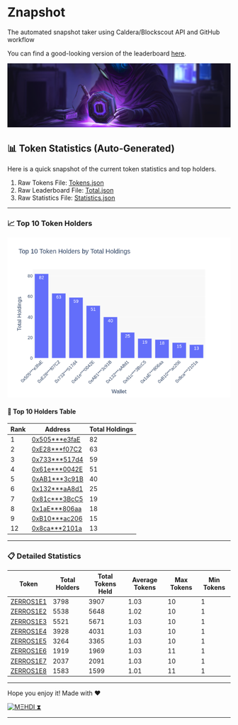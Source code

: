 
# Znapshot
The automated snapshot taker using Caldera/Blockscout API and GitHub workflow 

You can find a good-looking version of the leaderboard [here](https://leaderboard.agentzerro.com/).

![Banner](Assets/Banner.png)

## 📊 Token Statistics (Auto-Generated)

Here is a quick snapshot of the current token statistics and top holders.

1. Raw Tokens File: [Tokens.json](Tokens.json)
2. Raw Leaderboard File: [Total.json](Total.json)
3. Raw Statistics File: [Statistics.json](Statistics.json)

---

### 📈 Top 10 Token Holders

![Top Holders Chart](top_10_holders_chart.png)

#### 🔢 Top 10 Holders Table

| Rank | Address | Total Holdings |
|------|---------|----------------|
| 1 | [0x505***e3faE](https://explorer.zero.network/address/0x505216f954D09B868115B29F48cEabf5393e3faE) | 82 |
| 2 | [0xE28***f07C2](https://explorer.zero.network/address/0xE28033a9BD54202d5f2487dd2C8518F48f4f07C2) | 63 |
| 3 | [0x733***517d4](https://explorer.zero.network/address/0x733F6AEbf69D1B80B5B88859240cA155D50517d4) | 59 |
| 4 | [0x61e***0042E](https://explorer.zero.network/address/0x61e75a8583e5eCF2A6018b138D98Bfb64F30042E) | 51 |
| 5 | [0xAB1***3c91B](https://explorer.zero.network/address/0xAB13211F8ACCA2Cdad9fBB06E97d8b936a83c91B) | 40 |
| 6 | [0x132***aA8d1](https://explorer.zero.network/address/0x132289F7788099b07C1D12a6bFF0a79e6d8aA8d1) | 25 |
| 7 | [0x81c***3BcC5](https://explorer.zero.network/address/0x81cF8aed4CD8eAD1a80cFf195f0162BE5b43BcC5) | 19 |
| 8 | [0x1aE***806aa](https://explorer.zero.network/address/0x1aE1F53F5006E3fb336a6d7E54c1c45aa55806aa) | 18 |
| 9 | [0xB10***ac206](https://explorer.zero.network/address/0xB1062c554120b8A0834fE03FfE14eDB9bD8ac206) | 15 |
| 12 | [0x8ca***2101a](https://explorer.zero.network/address/0x8ca1Cd24Bd7A2386f523C36832D25E468072101a) | 13 |


---

### 📋 Detailed Statistics

| Token | Total Holders | Total Tokens Held | Average Tokens | Max Tokens | Min Tokens |
|-------|----------------|--------------------|----------------|-------------|-------------|
| [ZERROS1E1](https://highlight.xyz/mint/zero:0x87470544d0009cde93891a073822c03a6930f876:1) | 3798 | 3907 | 1.03 | 10 | 1 |
| [ZERROS1E2](https://highlight.xyz/mint/zero:0x572C9543574f581E6B1c0ac979B0bec2D094847A:1) | 5538 | 5648 | 1.02 | 10 | 1 |
| [ZERROS1E3](https://highlight.xyz/mint/zero:0x82Bc1E1706B8270e299E9AcEaE3d6BEE894780a1:1) | 5521 | 5671 | 1.03 | 10 | 1 |
| [ZERROS1E4](https://highlight.xyz/mint/zero:0x6def074f62A00c5FD466bCa3076d336A89BB4077:1) | 3928 | 4031 | 1.03 | 10 | 1 |
| [ZERROS1E5](https://highlight.xyz/mint/zero:0x306C4056a9e784E1B4Ce926a399Bf9ea72C1438D:1) | 3264 | 3365 | 1.03 | 10 | 1 |
| [ZERROS1E6](https://highlight.xyz/mint/zero:0x746627343D01376A599853143C2608617e027A8f:1) | 1919 | 1969 | 1.03 | 11 | 1 |
| [ZERROS1E7](https://highlight.xyz/mint/zero:0xc07d2E465b3661C07aDEe383f689112383e2f94d:1) | 2037 | 2091 | 1.03 | 10 | 1 |
| [ZERROS1E8](https://highlight.xyz/mint/zero:0x95ACc120760180ABC43123af0114Be544FcbD7f1:1) | 1583 | 1599 | 1.01 | 11 | 1 |


---

Hope you enjoy it!
Made with ❤️

[![MΞHDI ⧗](https://img.shields.io/badge/M%CE%9EHDI-Zerion-darkblue)](https://link.zerion.io/)

---
